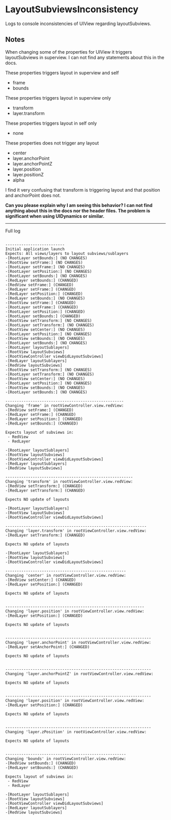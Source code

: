 # LayoutSubviewsInconsistency

Logs to console inconsistencies of UIView regarding layoutSubviews.

## Notes

When changing some of the properties for UIView it triggers layoutSubviews in superview. I can not find any statements about this in the docs. 

These properties triggers layout in superview and self
+ frame
+ bounds

These properties triggers layout in superview only
+ transform
+ layer.transform

These properties triggers layout in self only
+ none

These properties does not trigger any layout
+ center
+ layer.anchorPoint
+ layer.anchorPointZ
+ layer.position
+ layer.positionZ
+ alpha


I find it very confusing that transform is triggering layout and that position and anchorPoint does not.  

**Can you please explain why I am seeing this behavior? I can not find anything about this in the docs nor the header files. The problem is significant when using UIDynamics or similar.**


------


Full log
```

--------------------------
Initial application launch
Expects: All views/layers to layout subviews/sublayers
-[RootLayer setBounds:] (NO CHANGES)
-[RootView setFrame:] (NO CHANGES)
-[RootLayer setFrame:] (NO CHANGES)
-[RootLayer setPosition:] (NO CHANGES)
-[RootLayer setBounds:] (NO CHANGES)
-[RedLayer setBounds:] (CHANGED)
-[RedView setFrame:] (CHANGED)
-[RedLayer setFrame:] (CHANGED)
-[RedLayer setPosition:] (CHANGED)
-[RedLayer setBounds:] (NO CHANGES)
-[RootView setFrame:] (CHANGED)
-[RootLayer setFrame:] (CHANGED)
-[RootLayer setPosition:] (CHANGED)
-[RootLayer setBounds:] (CHANGED)
-[RootView setTransform:] (NO CHANGES)
-[RootLayer setTransform:] (NO CHANGES)
-[RootView setCenter:] (NO CHANGES)
-[RootLayer setPosition:] (NO CHANGES)
-[RootView setBounds:] (NO CHANGES)
-[RootLayer setBounds:] (NO CHANGES)
-[RootLayer layoutSublayers]
-[RootView layoutSubviews]
-[RootViewController viewDidLayoutSubviews]
-[RedLayer layoutSublayers]
-[RedView layoutSubviews]
-[RootView setTransform:] (NO CHANGES)
-[RootLayer setTransform:] (NO CHANGES)
-[RootView setCenter:] (NO CHANGES)
-[RootLayer setPosition:] (NO CHANGES)
-[RootView setBounds:] (NO CHANGES)
-[RootLayer setBounds:] (NO CHANGES)

----------------------------------------------------
Changing 'frame' in rootViewController.view.redView:
-[RedView setFrame:] (CHANGED)
-[RedLayer setFrame:] (CHANGED)
-[RedLayer setPosition:] (CHANGED)
-[RedLayer setBounds:] (CHANGED)

Expects layout of subviews in:
 - RedView
 - RedLayer

-[RootLayer layoutSublayers]
-[RootView layoutSubviews]
-[RootViewController viewDidLayoutSubviews]
-[RedLayer layoutSublayers]
-[RedView layoutSubviews]

--------------------------------------------------------
Changing 'transform' in rootViewController.view.redView:
-[RedView setTransform:] (CHANGED)
-[RedLayer setTransform:] (CHANGED)

Expects NO update of layouts

-[RootLayer layoutSublayers]
-[RootView layoutSubviews]
-[RootViewController viewDidLayoutSubviews]

--------------------------------------------------------------
Changing 'layer.transform' in rootViewController.view.redView:
-[RedLayer setTransform:] (CHANGED)

Expects NO update of layouts

-[RootLayer layoutSublayers]
-[RootView layoutSubviews]
-[RootViewController viewDidLayoutSubviews]

-----------------------------------------------------
Changing 'center' in rootViewController.view.redView:
-[RedView setCenter:] (CHANGED)
-[RedLayer setPosition:] (CHANGED)

Expects NO update of layouts


-------------------------------------------------------------
Changing 'layer.position' in rootViewController.view.redView:
-[RedLayer setPosition:] (CHANGED)

Expects NO update of layouts


----------------------------------------------------------------
Changing 'layer.anchorPoint' in rootViewController.view.redView:
-[RedLayer setAnchorPoint:] (CHANGED)

Expects NO update of layouts


----------------------------------------------------------------
Changing 'layer.anchorPointZ' in rootViewController.view.redView:

Expects NO update of layouts


----------------------------------------------------------------
Changing 'layer.position' in rootViewController.view.redView:
-[RedLayer setPosition:] (CHANGED)

Expects NO update of layouts


----------------------------------------------------------------
Changing 'layer.zPosition' in rootViewController.view.redView:

Expects NO update of layouts


-----------------------------------------------------
Changing 'bounds' in rootViewController.view.redView:
-[RedView setBounds:] (CHANGED)
-[RedLayer setBounds:] (CHANGED)

Expects layout of subviews in:
 - RedView
 - RedLayer

-[RootLayer layoutSublayers]
-[RootView layoutSubviews]
-[RootViewController viewDidLayoutSubviews]
-[RedLayer layoutSublayers]
-[RedView layoutSubviews]
```